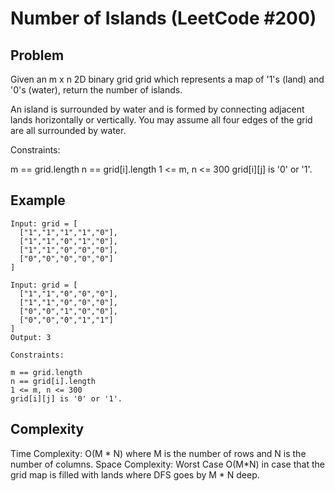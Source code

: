 # Number of Islands (LeetCode #200)

## Problem

Given an m x n 2D binary grid grid which represents a map of '1's (land) and '0's (water), return the number of islands.

An island is surrounded by water and is formed by connecting adjacent lands horizontally or vertically. You may assume all four edges of the grid are all surrounded by water.

Constraints:

m == grid.length
n == grid[i].length
1 <= m, n <= 300
grid[i][j] is '0' or '1'.

## Example

```
Input: grid = [
  ["1","1","1","1","0"],
  ["1","1","0","1","0"],
  ["1","1","0","0","0"],
  ["0","0","0","0","0"]
]

Input: grid = [
  ["1","1","0","0","0"],
  ["1","1","0","0","0"],
  ["0","0","1","0","0"],
  ["0","0","0","1","1"]
]
Output: 3

Constraints:

m == grid.length
n == grid[i].length
1 <= m, n <= 300
grid[i][j] is '0' or '1'.
```

## Complexity

Time Complexity: O(M * N) where M is the number of rows and N is the number of columns.
Space Complexity: Worst Case O(M*N) in case that the grid map is filled with lands where DFS goes by M * N deep.